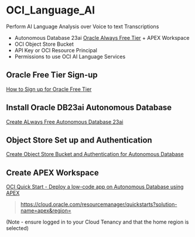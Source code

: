 # OCI_Language_AI
Perform AI Language Analysis over Voice to text Transcriptions

- Autonomous Database 23ai [Oracle Always Free Tier](https://www.oracle.com/au/cloud/free/) + APEX Workspace
- OCI Object Store Bucket
- API Key or OCI Resource Principal
- Permissions to use OCI AI Language Services

## Oracle Free Tier Sign-up
[How to Sign up for Oracle Free Tier](https://www.youtube.com/watch?v=YnsN52hB8EY)

## Install Oracle DB23ai Autonomous Database
[Create ALways Free Autonomous Database 23ai](https://www.youtube.com/watch?v=-d-DxUJ3DvI) 

## Object Store Set up and Authentication
[Create Object Store Bucket and Authentication for Autonomous Database](https://www.youtube.com/watch?v=IPkjI6zd2CU)

## Create APEX Workspace
[OCI Quick Start - Deploy a low-code app on Autonomous Database using APEX](https://cloud.oracle.com/resourcemanager/quickstarts?solution-name=apex&region=us-ashburn-1)

> https://cloud.oracle.com/resourcemanager/quickstarts?solution-name=apex&region= <home-region>

(Note - ensure logged in to your Cloud Tenancy and that the home region is selected)
